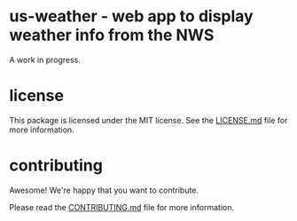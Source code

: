 us-weather - web app to display weather info from the NWS
================================================================================

A work in progress.


license
================================================================================

This package is licensed under the MIT license.  See the [LICENSE.md][] file
for more information.


contributing
================================================================================

Awesome!  We're happy that you want to contribute.

Please read the [CONTRIBUTING.md][] file for more information.


[LICENSE.md]: LICENSE.md
[CONTRIBUTING.md]: CONTRIBUTING.md